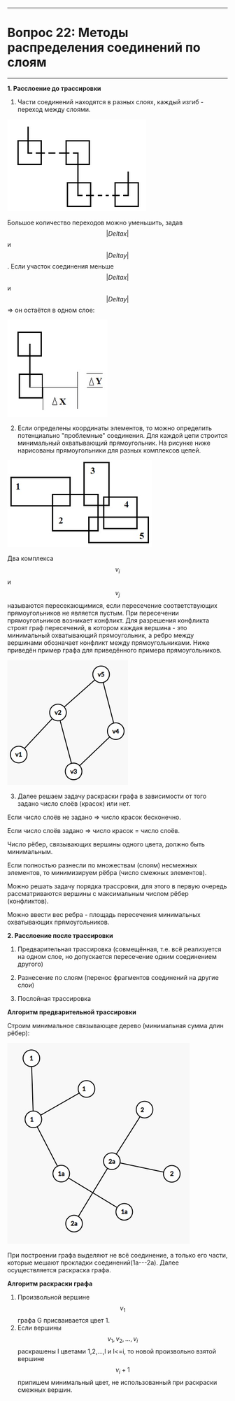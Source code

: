 ___
# Вопрос 22: Методы распределения соединений по слоям
___

**1. Расслоение до трассировки**

1. Части соединений находятся в разных слоях, каждый изгиб  - переход между слоями.

![primer](../resources/imgs/22/22-1.jpg)

Большое количество переходов можно уменьшить, задав $$ |Delta x|$$ и  $$ |Delta y|$$.
Если участок соединения меньше $$ |Delta x|$$ и  $$ |Delta y|$$ => он остаётся в одном слое:

![primer](../resources/imgs/22/22-2.jpg)

2. Если определены координаты элементов, то можно определить потенциально "проблемные" соединения. 
Для каждой цепи строится минимальный охватывающий прямоугольник. На рисунке ниже нарисованы прямоугольники для разных комплексов цепей.

![min_prymougolnik](../resources/imgs/22/22-3.jpg)

Два комплекса $$ v_i$$ и $$ v_j$$ называются пересекающимися, если пересечение соответствующих прямоугольников не является пустым.
При пересечении прямоугольников возникает конфликт. Для разрешения конфликта строят граф пересечений, в котором каждая вершина - это минимальный охватывающий прямоугольник, а ребро между вершинами обозначает конфликт между прямоугольниками.
Ниже приведён пример графа для приведённого примера прямоугольников. 

![graph](../resources/imgs/22/22-4.jpg)

3. Далее решаем задачу раскраски графа в зависимости от того задано число слоёв (красок) или нет.

Если число слоёв не задано => число красок бесконечно.

Если число  слоёв задано => число красок = число слоёв.

Число рёбер, связывающих вершины одного цвета, должно быть минимальным.

Если полностью разнесли по множествам (слоям) несмежных элементов, то минимизируем рёбра (число смежных элементов).

Можно решать задачу порядка трассровки, для этого в первую очередь рассматриваются вершины с максимальным числом рёбер (конфликтов).

Можно ввести вес ребра - площадь пересечения минимальных охватывающих прямоугольников.

**2. Расслоение после трассировки**

1. Предварительная трассировка (совмещённая, т.е. всё реализуется на одном слое, но допускается пересечение одним соединением другого)

2. Разнесение по слоям (перенос фрагментов соединений на другие слои)

3. Послойная трассировка

**Алгоритм предварительной трассировки**

Строим минимальное связывающее дерево (минимальная сумма длин рёбер):

![tree](../resources/imgs/22/22-5.jpg)

При построении графа выделяют не всё соединение, а только его части, которые мешают прокладки соединений(1a---2a).
Далее осуществляется раскраска графа.

**Алгоритм раскраски графа**

1. Произвольной вершине $$ v_1$$ графа G присваивается цвет 1.
2. Если вершины $$ v_1, v_2,..., v_i$$ раскрашены l цветами 1,2,...,l и l<=i, то новой произвольно взятой вершине 
$$ v_i+1$$ припишем минимальный цвет, не использованный при раскраски смежных вершин.










